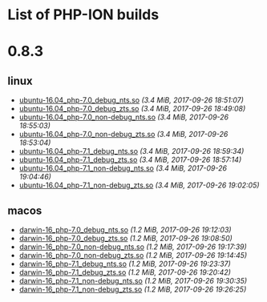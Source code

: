 List of PHP-ION builds
===

# 0.8.3

## linux

* [ubuntu-16.04_php-7.0_debug_nts.so](./0.8.3/linux/ubuntu-16.04_php-7.0_debug_nts.so?raw=true) _(3.4 MiB, 2017-09-26 18:51:07)_
* [ubuntu-16.04_php-7.0_debug_zts.so](./0.8.3/linux/ubuntu-16.04_php-7.0_debug_zts.so?raw=true) _(3.4 MiB, 2017-09-26 18:49:08)_
* [ubuntu-16.04_php-7.0_non-debug_nts.so](./0.8.3/linux/ubuntu-16.04_php-7.0_non-debug_nts.so?raw=true) _(3.4 MiB, 2017-09-26 18:55:03)_
* [ubuntu-16.04_php-7.0_non-debug_zts.so](./0.8.3/linux/ubuntu-16.04_php-7.0_non-debug_zts.so?raw=true) _(3.4 MiB, 2017-09-26 18:53:04)_
* [ubuntu-16.04_php-7.1_debug_nts.so](./0.8.3/linux/ubuntu-16.04_php-7.1_debug_nts.so?raw=true) _(3.4 MiB, 2017-09-26 18:59:34)_
* [ubuntu-16.04_php-7.1_debug_zts.so](./0.8.3/linux/ubuntu-16.04_php-7.1_debug_zts.so?raw=true) _(3.4 MiB, 2017-09-26 18:57:14)_
* [ubuntu-16.04_php-7.1_non-debug_nts.so](./0.8.3/linux/ubuntu-16.04_php-7.1_non-debug_nts.so?raw=true) _(3.4 MiB, 2017-09-26 19:04:46)_
* [ubuntu-16.04_php-7.1_non-debug_zts.so](./0.8.3/linux/ubuntu-16.04_php-7.1_non-debug_zts.so?raw=true) _(3.4 MiB, 2017-09-26 19:02:05)_

## macos

* [darwin-16_php-7.0_debug_nts.so](./0.8.3/macos/darwin-16_php-7.0_debug_nts.so?raw=true) _(1.2 MiB, 2017-09-26 19:12:03)_
* [darwin-16_php-7.0_debug_zts.so](./0.8.3/macos/darwin-16_php-7.0_debug_zts.so?raw=true) _(1.2 MiB, 2017-09-26 19:08:50)_
* [darwin-16_php-7.0_non-debug_nts.so](./0.8.3/macos/darwin-16_php-7.0_non-debug_nts.so?raw=true) _(1.2 MiB, 2017-09-26 19:17:39)_
* [darwin-16_php-7.0_non-debug_zts.so](./0.8.3/macos/darwin-16_php-7.0_non-debug_zts.so?raw=true) _(1.2 MiB, 2017-09-26 19:14:45)_
* [darwin-16_php-7.1_debug_nts.so](./0.8.3/macos/darwin-16_php-7.1_debug_nts.so?raw=true) _(1.2 MiB, 2017-09-26 19:23:37)_
* [darwin-16_php-7.1_debug_zts.so](./0.8.3/macos/darwin-16_php-7.1_debug_zts.so?raw=true) _(1.2 MiB, 2017-09-26 19:20:42)_
* [darwin-16_php-7.1_non-debug_nts.so](./0.8.3/macos/darwin-16_php-7.1_non-debug_nts.so?raw=true) _(1.2 MiB, 2017-09-26 19:30:35)_
* [darwin-16_php-7.1_non-debug_zts.so](./0.8.3/macos/darwin-16_php-7.1_non-debug_zts.so?raw=true) _(1.2 MiB, 2017-09-26 19:26:25)_
